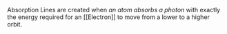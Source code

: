 Absorption Lines are created when *an atom absorbs a photon* with exactly the energy required for an [[Electron]] to move from a lower to a higher orbit.